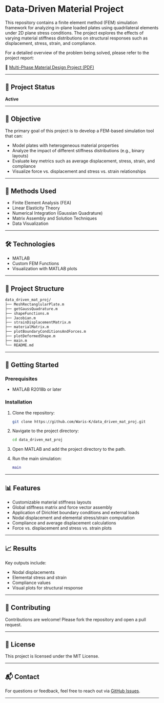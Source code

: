 # Data-Driven Material Project

This repository contains a finite element method (FEM) simulation framework for analyzing in-plane loaded plates using quadrilateral elements under 2D plane stress conditions. The project explores the effects of varying material stiffness distributions on structural responses such as displacement, stress, strain, and compliance.

For a detailed overview of the problem being solved, please refer to the project report:

📘 [Multi-Phase Material Design Project (PDF)](https://github.com/Waris-K/data_driven_mat_proj/blob/main/Multi-Phase-Material-Design-Project.pdf)

---

## 📌 Project Status

**Active**

---

## 🎯 Objective

The primary goal of this project is to develop a FEM-based simulation tool that can:

- Model plates with heterogeneous material properties
- Analyze the impact of different stiffness distributions (e.g., binary layouts)
- Evaluate key metrics such as average displacement, stress, strain, and compliance
- Visualize force vs. displacement and stress vs. strain relationships

---

## 🧰 Methods Used

- Finite Element Analysis (FEA)
- Linear Elasticity Theory
- Numerical Integration (Gaussian Quadrature)
- Matrix Assembly and Solution Techniques
- Data Visualization

---

## 🛠️ Technologies

- MATLAB
- Custom FEM Functions
- Visualization with MATLAB plots

---

## 📁 Project Structure

```bash
data_driven_mat_proj/
├── MeshRectanglularPlate.m
├── getGaussQuadrature.m
├── shapeFunctions.m
├── Jacobian.m
├── strainDisplacementMatrix.m
├── materialMatrix.m
├── plotBoundaryConditionsAndForces.m
├── plotDeformedShape.m
├── main.m
└── README.md
```

---

## 🚀 Getting Started

### Prerequisites

- MATLAB R2018b or later

### Installation

1. Clone the repository:

   ```bash
   git clone https://github.com/Waris-K/data_driven_mat_proj.git
   ```

2. Navigate to the project directory:

   ```bash
   cd data_driven_mat_proj
   ```

3. Open MATLAB and add the project directory to the path.

4. Run the main simulation:

   ```matlab
   main
   ```

---

## 📊 Features

- Customizable material stiffness layouts
- Global stiffness matrix and force vector assembly
- Application of Dirichlet boundary conditions and external loads
- Nodal displacement and elemental stress/strain computation
- Compliance and average displacement calculations
- Force vs. displacement and stress vs. strain plots

---

## 📈 Results

Key outputs include:

- Nodal displacements
- Elemental stress and strain
- Compliance values
- Visual plots for structural response

---

## 🤝 Contributing

Contributions are welcome! Please fork the repository and open a pull request.

---

## 📄 License

This project is licensed under the MIT License.

---

## 📬 Contact

For questions or feedback, feel free to reach out via [GitHub Issues](https://github.com/Waris-K/data_driven_mat_proj/issues).


---



